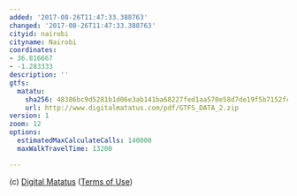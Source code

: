 ```yaml
---
added: '2017-08-26T11:47:33.388763'
changed: '2017-08-26T11:47:33.388763'
cityid: nairobi
cityname: Nairobi
coordinates:
- 36.816667
- -1.283333
description: ''
gtfs:
  matatu:
    sha256: 48386bc9d5281b1d06e3ab141ba68227fed1aa570e58d7de19f5b7152fc8ad6b
    url: http://www.digitalmatatus.com/pdf/GTFS_DATA_2.zip
version: 1
zoom: 12
options:
  estimatedMaxCalculateCalls: 140000
  maxWalkTravelTime: 13200

---
```


(c) [Digital Matatus](http://www.digitalmatatus.com/)
([Terms of Use](http://license.example.org))
